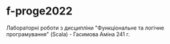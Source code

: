 # f-proge2022
Лабораторні роботи з дисципліни "Функціональне та логічне програмування" (Scala) - Гасимова Аміна 241 г.
